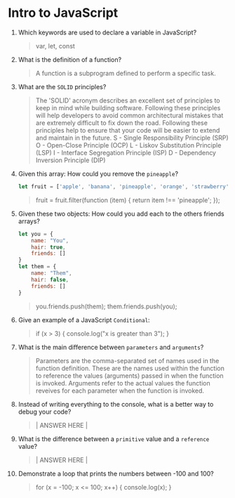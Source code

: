 # Intro to JavaScript
01. Which keywords are used to declare a variable in JavaScript?

    > var, let, const

02. What is the definition of a function?

    > A function is a subprogram defined to perform a specific task.

03. What are the `SOLID` principles?

    > The 'SOLID' acronym describes an excellent set of principles to keep in mind while building software. Following these principles will help developers to avoid common architectural mistakes that are extremely difficult to fix down the road. Following these principles help to ensure that your code will be easier to extend and maintain in the future.
      S - Single Responsibility Principle (SRP)
      O - Open-Close Principle (OCP)
      L - Liskov Substitution Principle (LSP)
      I - Interface Segregation Principle (ISP)
      D - Dependency Inversion Principle (DIP)

04. Given this array: How could you remove the `pineapple`?

    ```js
    let fruit = ['apple', 'banana', 'pineapple', 'orange', 'strawberry']
    ```

    > fruit = fruit.filter(function (item) {
        return item !== 'pineapple';
    });

05. Given these two objects: How could you add each to the others friends arrays?

    ```js
    let you = {
        name: "You",
        hair: true,
        friends: []
    }
    let them = {
        name: "Them",
        hair: false,
        friends: []
    }
    ```

    > you.friends.push(them);
      them.friends.push(you);

06. Give an example of a JavaScript `Conditional`:

    > if (x > 3) {
        console.log("x is greater than 3");
    }

07. What is the main difference between `parameters` and `arguments`?

    > Parameters are the comma-separated set of names used in the function definition. These are the names used within the function to reference the values (arguments) passed in when the function is invoked.
      Arguments refer to the actual values the function reveives for each parameter when the function is invoked. 

08. Instead of writing everything to the console, what is a better way to debug your code?

    > | ANSWER HERE |

09. What is the difference between a `primitive` value and a `reference` value?

    > | ANSWER HERE |

10. Demonstrate a loop that prints the numbers between -100 and 100?

    > for (x = -100; x <= 100; x++) {
        console.log(x);
    }
